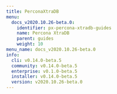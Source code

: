 ```yaml
---
title: PerconaXtraDB
menu:
  docs_v2020.10.26-beta.0:
    identifier: px-percona-xtradb-guides
    name: Percona XtraDB
    parent: guides
    weight: 10
menu_name: docs_v2020.10.26-beta.0
info:
  cli: v0.14.0-beta.5
  community: v0.14.0-beta.5
  enterprise: v0.1.0-beta.5
  installer: v0.14.0-beta.5
  version: v2020.10.26-beta.0
---
```


